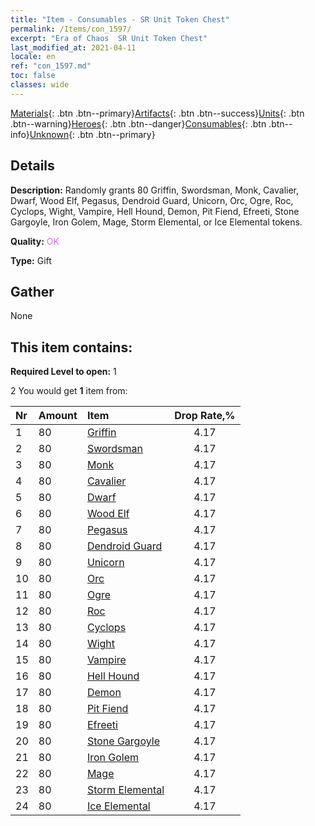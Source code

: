 ```yaml
---
title: "Item - Consumables - SR Unit Token Chest"
permalink: /Items/con_1597/
excerpt: "Era of Chaos  SR Unit Token Chest"
last_modified_at: 2021-04-11
locale: en
ref: "con_1597.md"
toc: false
classes: wide
---
```

 [Materials](/Items/){: .btn .btn--primary}[Artifacts](/Items/Artifacts/){: .btn .btn--success}[Units](/Items/Units/){: .btn .btn--warning}[Heroes](/Items/Heroes/){: .btn .btn--danger}[Consumables](/Items/Consumables/){: .btn .btn--info}[Unknown](/Items/Unknown/){: .btn .btn--primary}

## Details
 **Description:** Randomly grants 80 Griffin, Swordsman, Monk, Cavalier, Dwarf, Wood Elf, Pegasus, Dendroid Guard, Unicorn, Orc, Ogre, Roc, Cyclops, Wight, Vampire, Hell Hound, Demon, Pit Fiend, Efreeti, Stone Gargoyle, Iron Golem, Mage, Storm Elemental, or Ice Elemental tokens.

 **Quality:** <span style="color: #DA70D6">OK</span>

 **Type:** Gift

## Gather

  None

## This item contains:

 **Required Level to open:** 1

 2 You would get **1** item  from:

  | Nr | Amount |     Item    | Drop Rate,% |
  |:---|:-------|:------------|:---------:|
  | 1 | 80 | [Griffin](/Items/unt_192/) | 4.17 | 
  | 2 | 80 | [Swordsman](/Items/unt_193/) | 4.17 | 
  | 3 | 80 | [Monk](/Items/unt_194/) | 4.17 | 
  | 4 | 80 | [Cavalier ](/Items/unt_195/) | 4.17 | 
  | 5 | 80 | [Dwarf](/Items/unt_200/) | 4.17 | 
  | 6 | 80 | [Wood Elf](/Items/unt_201/) | 4.17 | 
  | 7 | 80 | [Pegasus](/Items/unt_202/) | 4.17 | 
  | 8 | 80 | [Dendroid Guard](/Items/unt_203/) | 4.17 | 
  | 9 | 80 | [Unicorn](/Items/unt_204/) | 4.17 | 
  | 10 | 80 | [Orc](/Items/unt_219/) | 4.17 | 
  | 11 | 80 | [Ogre](/Items/unt_220/) | 4.17 | 
  | 12 | 80 | [Roc](/Items/unt_221/) | 4.17 | 
  | 13 | 80 | [Cyclops](/Items/unt_222/) | 4.17 | 
  | 14 | 80 | [Wight](/Items/unt_210/) | 4.17 | 
  | 15 | 80 | [Vampire](/Items/unt_211/) | 4.17 | 
  | 16 | 80 | [Hell Hound](/Items/unt_228/) | 4.17 | 
  | 17 | 80 | [Demon](/Items/unt_229/) | 4.17 | 
  | 18 | 80 | [Pit Fiend](/Items/unt_230/) | 4.17 | 
  | 19 | 80 | [Efreeti](/Items/unt_231/) | 4.17 | 
  | 20 | 80 | [Stone Gargoyle](/Items/unt_236/) | 4.17 | 
  | 21 | 80 | [Iron Golem](/Items/unt_237/) | 4.17 | 
  | 22 | 80 | [Mage](/Items/unt_238/) | 4.17 | 
  | 23 | 80 | [Storm Elemental](/Items/unt_263/) | 4.17 | 
  | 24 | 80 | [Ice Elemental](/Items/unt_264/) | 4.17 | 
